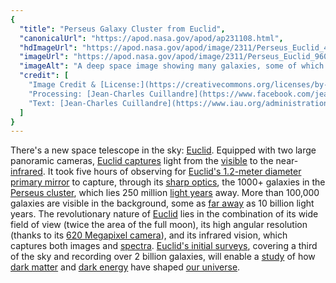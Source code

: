 ```yaml
---
{
  "title": "Perseus Galaxy Cluster from Euclid",
  "canonicalUrl": "https://apod.nasa.gov/apod/ap231108.html",
  "hdImageUrl": "https://apod.nasa.gov/apod/image/2311/Perseus_Euclid_4400.jpg",
  "imageUrl": "https://apod.nasa.gov/apod/image/2311/Perseus_Euclid_960.jpg",
  "imageAlt": "A deep space image showing many galaxies, some of which are seen in a central bar running nearly horizontally across the image. Please see the explanation for more detailed information.",
  "credit": [
    "Image Credit & [License:](https://creativecommons.org/licenses/by-sa/3.0/igo/) [ESA](https://www.esa.int/), [Euclid](https://www.esa.int/Science_Exploration/Space_Science/Euclid), [Euclid Consortium](https://www.euclid-ec.org/), [NASA](https://www.nasa.gov/)",
    "Processing: [Jean-Charles Cuillandre](https://www.facebook.com/jeancharles.cuillandre) ([CEA Paris-Saclay](https://irfu.cea.fr/en/Phocea/Vie_des_labos/Ast/ast_groupe.php?id_groupe=977&voir=2328)) & [Giovanni Anselmi](https://www.facebook.com/giovanni.anselmi1/)",
    "Text: [Jean-Charles Cuillandre](https://www.iau.org/administration/membership/individual/16206/)"
  ]
}
---
```


There's a new space telescope in the sky: [Euclid](https://www.esa.int/Science_Exploration/Space_Science/Euclid). Equipped with two large panoramic cameras, [Euclid captures](https://en.wikipedia.org/wiki/Euclid_(spacecraft)) light from the [visible](https://science.nasa.gov/ems/09_visiblelight/) to the near-[infrared](https://science.nasa.gov/ems/07_infraredwaves/). It took five hours of observing for [Euclid's 1.2-meter diameter primary mirror](https://sci.esa.int/web/euclid/-/57042-euclid-primary-mirror) to capture, through its [sharp optics](https://images.fineartamerica.com/images/artworkimages/mediumlarge/3/cat-looking-surprised-peering-over-the-edge-of-the-picture-john-daniels.jpg), the 1000+ galaxies in the [Perseus cluster](https://apod.nasa.gov/apod/ap110712.html), which lies 250 million [light years](https://spaceplace.nasa.gov/light-year/) away. More than 100,000 galaxies are visible in the background, some as [far away](https://apod.nasa.gov/apod/ap220316.html) as 10 billion light years. The revolutionary nature of [Euclid](https://www.euclid-ec.org/public/science/) lies in the combination of its wide field of view (twice the area of the full moon), its high angular resolution (thanks to its [620 Megapixel camera](https://irfu.cea.fr/dap/en/Phocea/Vie_des_labos/Ast/ast.php?t=fait_marquant&id_ast=4736)), and its infrared vision, which captures both images and [spectra](https://astronomy.swin.edu.au/cosmos/s/Spectroscopy). [Euclid's initial surveys](https://www.euclid-ec.org/public/data/surveys/), covering a third of the sky and recording over 2 billion galaxies, will enable a [study](https://youtu.be/-rHGTVJfcWI) of how [dark matter](https://en.wikipedia.org/wiki/Dark_matter) and [dark energy](https://science.nasa.gov/astrophysics/focus-areas/what-is-dark-energy/) have shaped [our universe](https://ui.adsabs.harvard.edu/abs/2008AmJPh..76..265N/abstract).
